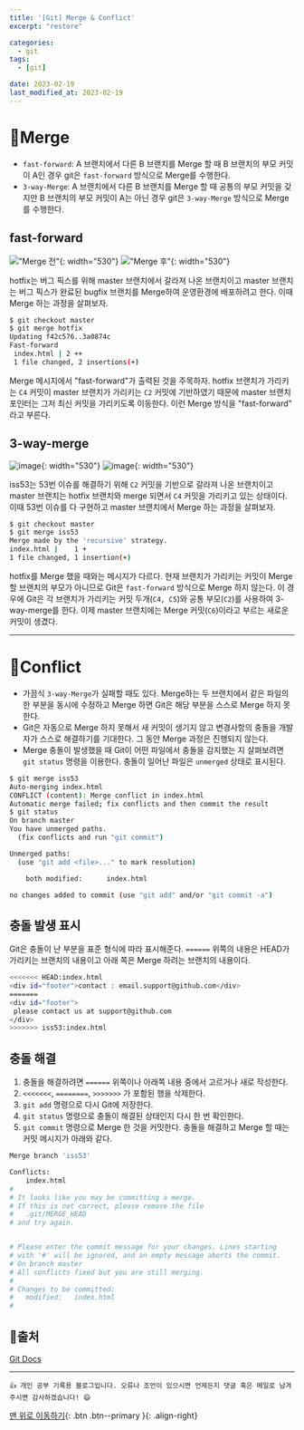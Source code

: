 ```yaml
---
title: '[Git] Merge & Conflict'
excerpt: "restore"

categories:
  - git
tags: 
  - [git]

date: 2023-02-19
last_modified_at: 2023-02-19
---
```


# 🎯Merge
- `fast-forward`: A 브랜치에서 다른 B 브랜치를 Merge 할 때 B 브랜치의 부모 커밋이 A인 경우 git은 `fast-forward` 방식으로 Merge를 수행한다.
- `3-way-Merge`: A 브랜치에서 다른 B 브랜치를 Merge 할 때 공통의 부모 커밋을 갖지만 B 브랜치의 부모 커밋이 A는 아닌 경우 git은 `3-way-Merge` 방식으로 Merge를 수행한다.

## fast-forward

!["Merge 전"](https://user-images.githubusercontent.com/87158339/219947979-90060c07-4b8d-45a5-82df-fb58b35a2410.png){: width="530"}
!["Merge 후"](https://user-images.githubusercontent.com/87158339/219948578-a350a0a3-d755-4cc4-a0e5-0cc1cd6faee1.png){: width="530"}

hotfix는 버그 픽스를 위해 master 브랜치에서 갈라져 나온 브랜치이고 master 브랜치는 버그 픽스가 완료된 bugfix 브랜치를 Merge하여 운영환경에 배포하려고 한다. 이때 Merge 하는 과정을 살펴보자.

```bash
$ git checkout master
$ git merge hotfix
Updating f42c576..3a0874c
Fast-forward
 index.html | 2 ++
 1 file changed, 2 insertions(+)
```

Merge 메시지에서 "fast-forward"가 출력된 것을 주목하자. hotfix 브랜치가 가리키는 `C4` 커밋이 master 브랜치가 가리키는 `C2` 커밋에 기반하였기 때문에 master 브랜치 포인터는 그저 최신 커밋을 가리키도록 이동한다. 이런 Merge 방식을 "fast-forward" 라고 부른다.

## 3-way-merge
![image](https://user-images.githubusercontent.com/87158339/219948905-ae3be3d1-9c77-4543-9fd0-d60862916f62.png){: width="530"}
![image](https://user-images.githubusercontent.com/87158339/219948949-9848c833-021c-4427-a9ef-dc295be028ea.png){: width="530"}

iss53는 53번 이슈를 해결하기 위해 `C2` 커밋을 기반으로 갈라져 나온 브랜치이고 master 브랜치는 hotfix 브랜치와 merge 되면서 `C4` 커밋을 가리키고 있는 상태이다. 이때 53번 이슈를 다 구현하고 master 브랜치에서 Merge 하는 과정을 살펴보자.

```bash
$ git checkout master
$ git merge iss53
Merge made by the 'recursive' strategy.
index.html |    1 +
1 file changed, 1 insertion(+)
```

hotfix를 Merge 했을 때와는 메시지가 다르다. 현재 브랜치가 가리키는 커밋이 Merge 할 브랜치의 부모가 아니므로 Git은 `fast-forward` 방식으로 Merge 하지 않는다. 이 경우에 Git은 각 브랜치가 가리키는 커밋 두개(`C4, C5`)와 공통 부모(`C2`)를 사용하여 3-way-merge를 한다. 이제 master 브랜치에는 Merge 커밋(`C6`)이라고 부르는 새로운 커밋이 생겼다.
  
  
---

# 🎯Conflict
- 가끔식 `3-way-Merge`가 실패할 때도 있다. Merge하는 두 브랜치에서 같은 파일의 한 부분을 동시에 수정하고 Merge 하면 Git은 해당 부분을 스스로 Merge 하지 못한다. 
- Git은 자동으로 Merge 하지 못해서 새 커밋이 생기지 않고 변경사항의 충돌을 개발자가 스스로 해결하기를 기대한다. 그 동안 Merge 과정은 진행되지 않는다. 
- Merge 충돌이 발생했을 때 Git이 어떤 파일에서 충돌을 감지했는 지 살펴보려면 `git status` 명령을 이용한다. 충돌이 일어난 파일은 `unmerged` 상태로 표시된다.

```bash
$ git merge iss53
Auto-merging index.html
CONFLICT (content): Merge conflict in index.html
Automatic merge failed; fix conflicts and then commit the result
$ git status
On branch master
You have unmerged paths.
  (fix conflicts and run "git commit")

Unmerged paths:
  (use "git add <file>..." to mark resolution)

    both modified:      index.html

no changes added to commit (use "git add" and/or "git commit -a")
```

## 충돌 발생 표시
Git은 충돌이 난 부분을 표준 형식에 따라 표시해준다. `======` 위쪽의 내용은 HEAD가 가리키는 브랜치의 내용이고 아래 쪽은 Merge 하려는 브랜치의 내용이다. 
```bash
<<<<<<< HEAD:index.html
<div id="footer">contact : email.support@github.com</div>
=======
<div id="footer">
 please contact us at support@github.com
</div>
>>>>>>> iss53:index.html
```

## 충돌 해결
1. 충돌을 해결하려면 `======` 위쪽이나 아래쪽 내용 중에서 고르거나 새로 작성한다.
2. `<<<<<<<`, `========`, `>>>>>>>` 가 포함된 행을 삭제한다. 
3. `git add` 명령으로 다시 Git에 저장한다.
4. `git status` 명령으로 충돌이 해결된 상태인지 다시 한 번 확인한다.
5. `git commit` 명령으로 Merge 한 것을 커밋한다. 충돌을 해결하고 Merge 할 때는 커밋 메시지가 아래와 같다.

```bash
Merge branch 'iss53'

Conflicts:
    index.html
#
# It looks like you may be committing a merge.
# If this is not correct, please remove the file
#	.git/MERGE_HEAD
# and try again.


# Please enter the commit message for your changes. Lines starting
# with '#' will be ignored, and an empty message aborts the commit.
# On branch master
# All conflicts fixed but you are still merging.
#
# Changes to be committed:
#	modified:   index.html
#
```

## 📌출처
[Git Docs](https://git-scm.com/book/ko/v2/Git-%EB%B8%8C%EB%9E%9C%EC%B9%98-%EB%B8%8C%EB%9E%9C%EC%B9%98%EC%99%80-Merge-%EC%9D%98-%EA%B8%B0%EC%B4%88)

***
    👍 개인 공부 기록용 블로그입니다. 오류나 조언이 있으시면 언제든지 댓글 혹은 메일로 남겨주시면 감사하겠습니다! 😄

[맨 위로 이동하기](#){: .btn .btn--primary }{: .align-right}